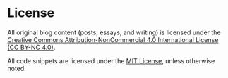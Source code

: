 # License

All original blog content (posts, essays, and writing) is licensed under the [Creative Commons Attribution-NonCommercial 4.0 International License (CC BY-NC 4.0)](https://creativecommons.org/licenses/by-nc/4.0/).

All code snippets are licensed under the [MIT License](https://opensource.org/license/mit/), unless otherwise noted.
